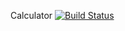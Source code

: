 Calculator [![Build Status](https://travis-ci.org/spartha1995/Android_Travis.svg?branch=master)](https://travis-ci.org/spartha1995/Android_Travis)
